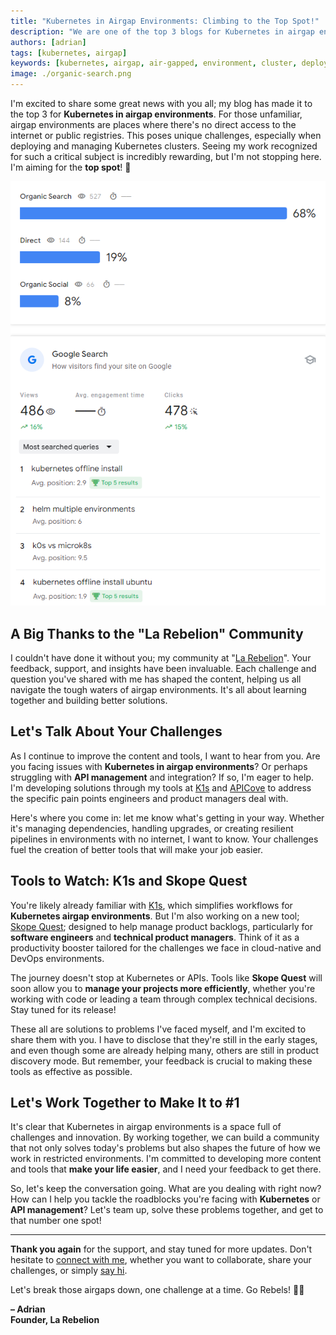 ```yaml
---
title: "Kubernetes in Airgap Environments: Climbing to the Top Spot!"
description: "We are one of the top 3 blogs for Kubernetes in airgap environments. The challenges of airgap environments are real, but we can overcome them together."
authors: [adrian]
tags: [kubernetes, airgap]
keywords: [kubernetes, airgap, air-gapped, environment, cluster, deployment, management, challenges, solutions, tools, k1s, apicove, skope quest]
image: ./organic-search.png
---
```


I'm excited to share some great news with you all; my blog has made it to the top 3 for **Kubernetes in airgap environments**. For those unfamiliar, airgap environments are places where there's no direct access to the internet or public registries. This poses unique challenges, especially when deploying and managing Kubernetes clusters. Seeing my work recognized for such a critical subject is incredibly rewarding, but I'm not stopping here. I'm aiming for the **top spot**! 🎯

![Search Console](./search-console-insights-241020.png)

<!-- truncate -->

## A Big Thanks to the "La Rebelion" Community

I couldn't have done it without you; my community at "[La Rebelion](https://rebelion.la)". Your feedback, support, and insights have been invaluable. Each challenge and question you've shared with me has shaped the content, helping us all navigate the tough waters of airgap environments. It's all about learning together and building better solutions.

## Let's Talk About Your Challenges

As I continue to improve the content and tools, I want to hear from you. Are you facing issues with **Kubernetes in airgap environments**? Or perhaps struggling with **API management** and integration? If so, I'm eager to help. I'm developing solutions through my tools at [K1s](https://k1s.sh) and [APICove](https://apicove.com) to address the specific pain points engineers and product managers deal with.

Here's where you come in: let me know what's getting in your way. Whether it's managing dependencies, handling upgrades, or creating resilient pipelines in environments with no internet, I want to know. Your challenges fuel the creation of better tools that will make your job easier.

## Tools to Watch: K1s and Skope Quest

You're likely already familiar with [K1s](https://k1s.sh), which simplifies workflows for **Kubernetes airgap environments**. But I'm also working on a new tool; [Skope Quest](https://skope.quest); designed to help manage product backlogs, particularly for **software engineers** and **technical product managers**. Think of it as a productivity booster tailored for the challenges we face in cloud-native and DevOps environments.

The journey doesn't stop at Kubernetes or APIs. Tools like **Skope Quest** will soon allow you to **manage your projects more efficiently**, whether you're working with code or leading a team through complex technical decisions. Stay tuned for its release!

These all are solutions to problems I've faced myself, and I'm excited to share them with you. I have to disclose that they're still in the early stages, and even though some are already helping many, others are still in product discovery mode. But remember, your feedback is crucial to making these tools as effective as possible.

## Let's Work Together to Make It to #1

It's clear that Kubernetes in airgap environments is a space full of challenges and innovation. By working together, we can build a community that not only solves today's problems but also shapes the future of how we work in restricted environments. I'm committed to developing more content and tools that **make your life easier**, and I need your feedback to get there.

So, let's keep the conversation going. What are you dealing with right now? How can I help you tackle the roadblocks you're facing with **Kubernetes** or **API management**? Let's team up, solve these problems together, and get to that number one spot!

---

**Thank you again** for the support, and stay tuned for more updates. Don't hesitate to [connect with me](https://https://www.linkedin.com/comm/mynetwork/discovery-see-all?usecase=PEOPLE_FOLLOWS&followMember=adrianescutia), whether you want to collaborate, share your challenges, or simply [say hi](https://go.rebelion.la/contact-us). 

Let's break those airgaps down, one challenge at a time. Go Rebels! ✊🏻

**– Adrian**  
**Founder, La Rebelion**  

